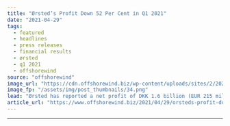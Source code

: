 ```yaml
---
title: "Ørsted’s Profit Down 52 Per Cent in Q1 2021"
date: "2021-04-29"
tags: 
  - featured
  - headlines
  - press releases
  - financial results
  - ørsted
  - q1 2021
  - offshorewind
source: "offshorewind"
image_url: "https://cdn.offshorewind.biz/wp-content/uploads/sites/2/2021/04/29100008/%C3%98rsteds-Profit-Down-52-Per-Cent-in-Q1-2021.png"
image_fp: "/assets/img/post_thumbnails/34.png"
lead: "Ørsted has reported a net profit of DKK 1.6 billion (EUR 215 million) for"
article_url: "https://www.offshorewind.biz/2021/04/29/orsteds-profit-down-52-per-cent-in-q1-2021/"
---
```


---
